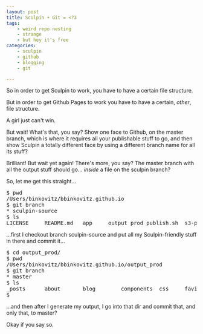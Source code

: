 ```yaml
---
layout: post
title: Sculpin + Git = <?3
tags:
    - weird repo nesting
    - strange
    - but hey it's free
categories:
    - sculpin
    - github
    - blogging
    - git

---
```


So in order to get Sculpin to work, you have to have a certain file structure.

But in order to get Github Pages to work you have to have a certain, <em>other</em>, file structure.

A girl just can't win.

But wait! What's that, you say? Show one face to Github, on the master branch, which is where it requires all your publishable stuff to go, and then show Sculpin a totally different face by using a different branch name for all its stuff?

Brilliant! But wait yet again! There's more, you say? The master branch with all the output stuff should go... <em>inside</em> a file on the sculpin branch?

So, let me get this straight...

<pre>
$ pwd
/Users/binkovitz/bbinkovitz.github.io
$ git branch
* sculpin-source
$ ls
LICENSE		README.md	app		output_prod	publish.sh	s3-publish.sh	s3.conf.dist	sculpin.json	sculpin.lock	source
</pre>

...first I checkout branch sculpin-source and put all my Sculpin-friendly stuff in there and commit it...

<pre>
$ cd output_prod/
$ pwd
/Users/binkovitz/bbinkovitz.github.io/output_prod
$ git branch
* master
$ ls
_posts		about		blog		components	css		favicon.ico	index.html
$
</pre>

...and then after I generate my output, I go into that dir and commit that, and only that, to master?

Okay if you say so.
